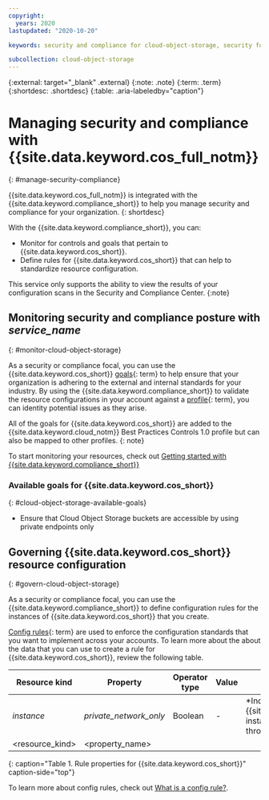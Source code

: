 ```yaml
---
copyright:
  years: 2020
lastupdated: "2020-10-20"

keywords: security and compliance for cloud-object-storage, security for cloud-object-storage, compliance for cloud-object-storage

subcollection: cloud-object-storage
---
```


{:external: target="_blank" .external}
{:note: .note}
{:term: .term}
{:shortdesc: .shortdesc}
{:table: .aria-labeledby="caption"}


# Managing security and compliance with {{site.data.keyword.cos_full_notm}}
{: #manage-security-compliance}


{{site.data.keyword.cos_full_notm}} is integrated with the {{site.data.keyword.compliance_short}} to help you manage security and compliance for your organization.
{: shortdesc}


With the {{site.data.keyword.compliance_short}}, you can:

* Monitor for controls and goals that pertain to {{site.data.keyword.cos_short}}.
* Define rules for {{site.data.keyword.cos_short}} that can help to standardize resource configuration.

This service only supports the ability to view the results of your configuration scans in the Security and Compliance Center.
{:note}

## Monitoring security and compliance posture with *service_name*
{: #monitor-cloud-object-storage}

As a security or compliance focal, you can use the {{site.data.keyword.cos_short}} [goals](x2117978){: term} to help ensure that your organization is adhering to the external and internal standards for your industry. By using the {{site.data.keyword.compliance_short}} to validate the resource configurations in your account against a [profile](x2034950){: term}, you can identity potential issues as they arise.

All of the goals for {{site.data.keyword.cos_short}} are added to the {{site.data.keyword.cloud_notm}} Best Practices Controls 1.0 profile but can also be mapped to other profiles.
{: note}

To start monitoring your resources, check out [Getting started with {{site.data.keyword.compliance_short}}](/docs/security-compliance?topic-security-compliance-getting-started)

### Available goals for {{site.data.keyword.cos_short}}
{: #cloud-object-storage-available-goals}

* Ensure that Cloud Object Storage buckets are accessible by using private endpoints only


## Governing {{site.data.keyword.cos_short}} resource configuration
{: #govern-cloud-object-storage}

As a security or compliance focal, you can use the {{site.data.keyword.compliance_short}} to define configuration rules for the instances of {{site.data.keyword.cos_short}} that you create.

[Config rules](x3084914){: term} are used to enforce the configuration standards that you want to implement across your accounts. To learn more about the about the data that you can use to create a rule for {{site.data.keyword.cos_short}}, review the following table.

| Resource kind   | Property               | Operator type | Value   | Description                                                                                                        |
|-----------------|------------------------|---------------|---------|--------------------------------------------------------------------------------------------------------------------|
| *instance*      | *private_network_only* | Boolean       | -       | *Indicates whether access to a {{site.data.keyword.cos_short}} instance is allowed only through a private network. |
| <resource_kind> | <property_name>        | <operator>    | <value> | <description>                                                                                                      |
{: caption="Table 1. Rule properties for {{site.data.keyword.cos_short}}" caption-side="top"}

To learn more about config rules, check out [What is a config rule?](/docs/security-compliance?topic=security-compliance-what-is-rule).

